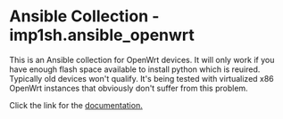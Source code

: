 # Ansible Collection - imp1sh.ansible_openwrt
This is an Ansible collection for OpenWrt devices. It will only work if you have enough flash space available to install python which is reuired. Typically old devices won't qualify.
It's being tested with virtualized x86 OpenWrt instances that obviously don't suffer from this problem.

Click the link for the [documentation.](https://wiki.junicast.de/de/junicast/docs/ansible_openwrt)
